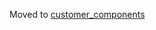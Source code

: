 Moved to [customer_components](https://github.com/StyraHem/hass/edit/master/custom_components/shelly/README.md)
